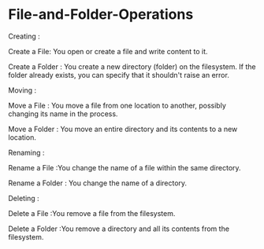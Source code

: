 # File-and-Folder-Operations

Creating :

Create a File: You open or create a file and write content to it.

Create a Folder : You create a new directory (folder) on the filesystem. If the folder already exists, you can specify that it shouldn't raise an error.

Moving :

Move a File : You move a file from one location to another, possibly changing its name in the process.

Move a Folder : You move an entire directory and its contents to a new location.

Renaming :

Rename a File :You change the name of a file within the same directory.

Rename a Folder : You change the name of a directory.

Deleting :

Delete a File :You remove a file from the filesystem.

Delete a Folder :You remove a directory and all its contents from the filesystem.
